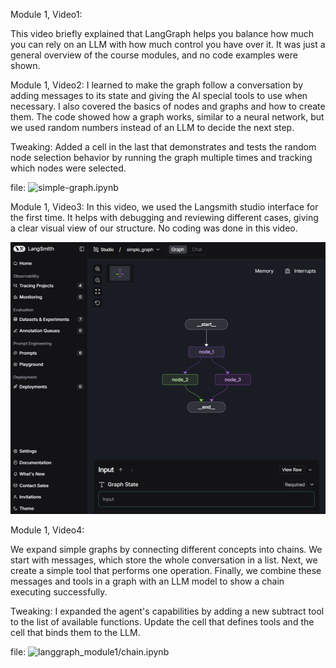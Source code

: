 Module 1, Video1:

This video briefly explained that LangGraph helps you balance how much you can rely on an LLM with how much control you have over it. It was just a general overview of the course modules, and no code examples were shown.

Module 1, Video2:
I learned to make the graph follow a conversation by adding messages to its state and giving the AI special tools to use when necessary. I also covered the basics of nodes and graphs and how to create them. The code showed how a graph works, similar to a neural network, but we used random numbers instead of an LLM to decide the next step.

Tweaking:
Added a cell in the last that demonstrates and tests the random node selection behavior by running the graph multiple times and tracking which nodes were selected.

file: ![simple-graph.ipynb](simple-graph.ipynb)

Module 1, Video3:
In this video, we used the Langsmith studio interface for the first time. It helps with debugging and reviewing different cases, giving a clear visual view of our structure. No coding was done in this video.

![](langgraph_images/Screenshot_20251026_002843.png)

Module 1, Video4:

We expand simple graphs by connecting different concepts into chains. We start with messages, which store the whole conversation in a list. Next, we create a simple tool that performs one operation. Finally, we combine these messages and tools in a graph with an LLM model to show a chain executing successfully.

Tweaking:
I expanded the agent's capabilities by adding a new subtract tool to the list of available functions. Update the cell that defines tools and the cell that binds them to the LLM.

file: ![langgraph_module1/chain.ipynb](chain.ipynb)
